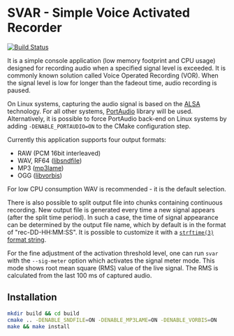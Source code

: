 # SVAR - Simple Voice Activated Recorder

[![Build Status](https://github.com/arkq/svar/actions/workflows/build-and-test.yaml/badge.svg)](https://github.com/arkq/svar/actions/workflows/build-and-test.yaml)

It is a simple console application (low memory footprint and CPU usage) designed for recording
audio when a specified signal level is exceeded. It is commonly known solution called Voice
Operated Recording (VOR). When the signal level is low for longer than the fadeout time, audio
recording is paused.

On Linux systems, capturing the audio signal is based on the [ALSA](http://www.alsa-project.org/)
technology. For all other systems, [PortAudio](http://www.portaudio.com/) library will be used.
Alternatively, it is possible to force PortAudio back-end on Linux systems by adding
`-DENABLE_PORTAUDIO=ON` to the CMake configuration step.

Currently this application supports four output formats:

- RAW (PCM 16bit interleaved)
- WAV, RF64 ([libsndfile](http://www.mega-nerd.com/libsndfile/))
- MP3 ([mp3lame](http://lame.sourceforge.net/))
- OGG ([libvorbis](http://www.xiph.org/vorbis/))

For low CPU consumption WAV is recommended - it is the default selection.

There is also possible to split output file into chunks containing continuous recording. New
output file is generated every time a new signal appears (after the split time period). In such a
case, the time of signal appearance can be determined by the output file name, which by default is
in the format of "rec-DD-HH:MM:SS". It is possible to customize it with a [`strftime(3)` format
string](https://man7.org/linux/man-pages/man3/strftime.3.html).

For the fine adjustment of the activation threshold level, one can run `svar`
with the `--sig-meter` option which activates the signal meter mode. This mode
shows root mean square (RMS) value of the live signal. The RMS is calculated
from the last 100 ms of captured audio.

## Installation

```sh
mkdir build && cd build
cmake .. -DENABLE_SNDFILE=ON -DENABLE_MP3LAME=ON -DENABLE_VORBIS=ON
make && make install
```
